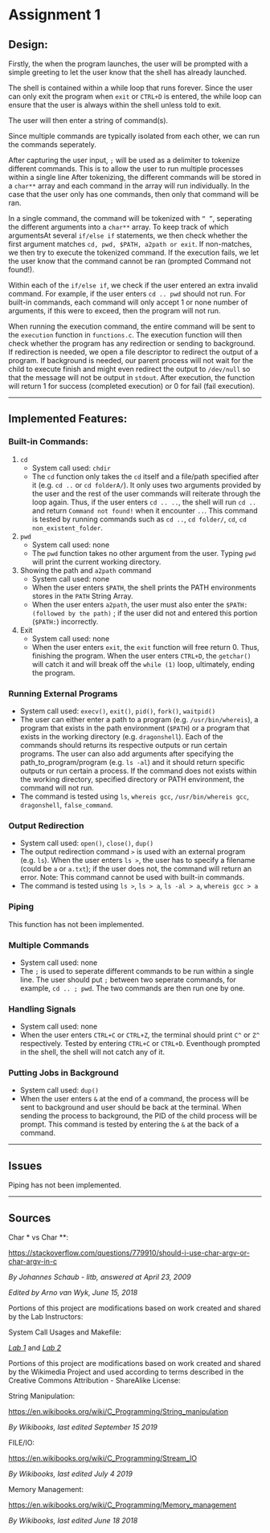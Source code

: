 # Assignment 1

## Design:

Firstly, the when the program launches, the user will be prompted with a simple greeting to let the user know that the shell has already launched.

The shell is contained within a while loop that runs forever. Since the user can only exit the program when `exit` or `CTRL+D` is entered, the while loop can ensure that the user is always within the shell unless told to exit.



The user will then enter a string of command(s).

Since multiple commands are typically isolated from each other, we can run the commands seperately.

After capturing the user input, `;` will be used as a delimiter to tokenize different commands. This is to allow the user to run multiple processes within a single line After tokenizing, the different commands will be stored in a `char**` array and each command in the array will run individually. In the case that the user only has one commands, then only that command will be ran.

In a single command, the command will be tokenized with `“ ”`, seperating the different  arguments into a `char**` array. To keep track of which argumentsAt several `if/else if` statements, we then check whether the first argument matches `cd, pwd, $PATH, a2path or exit`. If non-matches, we then try to execute the tokenized command. If the execution fails, we let the user know that the command cannot be ran (prompted Command not found!).

Within each of the `if/else if`, we check if the user entered an extra invalid command. For example, if the user enters `cd .. pwd` should not run. For built-in commands, each command will only accept 1 or none number of arguments, if this were to exceed, then the program will not run.



When running the execution command, the entire command will be sent to the `execution` function in `functions.c`. The execution function will then check whether the program has any redirection or sending to background. If redirection is needed, we open a file descriptor to redirect the output of a program. If background is needed, our parent process will not wait for the child to execute finish and might even redirect the output to `/dev/null` so that the message will not be output in `stdout`. After execution, the function will return 1 for success (completed execution) or 0 for fail (fail execution).

-----

## Implemented Features:

### Built-in Commands:

1. `cd` 
   - System call used: `chdir`
   - The `cd` function only takes the `cd` itself and a file/path specified after it (e.g. `cd ..` or `cd folderA/`). It only uses two arguments provided by the user and the rest of the user commands will reiterate through the loop again.
     Thus, if the user enters `cd .. ..`, the shell will run `cd ..` and return `Command not found!` when it encounter `..`. This command is tested by running commands such as `cd ..`,  `cd folder/`, `cd`, `cd non_existent_folder`.
2. `pwd`
   - System call used: none
   - The `pwd` function takes no other argument from the user.
     Typing `pwd` will print the current working directory.
3. Showing the path and `a2path` command
   - System call used: none
   - When the user enters `$PATH`, the shell prints the PATH environments stores in the `PATH` String Array.
   - When the user enters `a2path`, the user must also enter the `$PATH:(followed by the path)` ; if the user did not and entered this portion (`$PATH:`) incorrectly.
4. Exit
   - System call used: none
   - When the user enters `exit`, the `exit` function will free return 0. Thus, finishing the program. When the user enters `CTRL+D`, the `getchar()` will catch it and will break off the `while (1)` loop, ultimately, ending the program.

### Running External Programs

- System call used: `execv()`, `exit()`, `pid()`, `fork()`, `waitpid()`
- The user can either enter a path to a program (e.g. `/usr/bin/whereis`), a program that exists in the path environment (`$PATH`) or a program that exists in the working directory (e.g. `dragonshell`). Each of the commands should returns its respective outputs or run certain programs. The user can also add arguments after specifying the path_to_program/program (e.g. `ls -al`) and it should return specific outputs or run certain a process.
  If the command does not exists within the working directory, specified directory or PATH environment, the command will not run.
- The command is tested using `ls`, `whereis gcc`, `/usr/bin/whereis gcc`, `dragonshell`, `false_command`.

### Output Redirection

- System call used: `open()`, `close()`, `dup()`
- The output redirection command `>` is used with an external program (e.g. `ls`). When the user enters `ls >`, the user has to specify a filename (could be `a` or `a.txt`); if the user does not, the command will return an error.
  Note: This command cannot be used with built-in commands.
- The command is tested using `ls >`, `ls > a`, `ls -al > a`, `whereis gcc > a`

### Piping

This function has not been implemented.

### Multiple Commands

- System call used: none
- The `;` is used to seperate different commands to be run within a single line. The user should put `;` between two seperate commands, for example, `cd .. ; pwd`. The two commands are then run one by one.

### Handling Signals

- System call used: none
- When the user enters `CTRL+C` or `CTRL+Z`, the terminal should print `C^` or `Z^` respectively. Tested by entering `CTRL+C` or `CTRL+D`. Eventhough prompted in the shell, the shell will not catch any of it.

### Putting Jobs in Background

- System call used: `dup()`
- When the user enters `&` at the end of a command, the process will be sent to background and user should be back at the terminal. When sending the process to background, the PID of the child process will be prompt. This command is tested by entering the `&` at the back of a command.

-----

## Issues

Piping has not been implemented.

-----

## Sources

Char * vs Char **:

https://stackoverflow.com/questions/779910/should-i-use-char-argv-or-char-argv-in-c

*By Johannes Schaub - litb, answered at April 23, 2009*

*Edited by Arno van Wyk, June 15, 2018*



Portions of this project are modifications based on work created and shared by the Lab Instructors:

System Call Usages and Makefile:

[*Lab 1*](https://eclass.srv.ualberta.ca/mod/resource/view.php?id=3813244) and [*Lab 2*](https://eclass.srv.ualberta.ca/mod/resource/view.php?id=3824339)



Portions of this project are modifications based on work created and shared by the Wikimedia Project and used according to terms described in the Creative Commons Attribution - ShareAlike License:

String Manipulation:

https://en.wikibooks.org/wiki/C_Programming/String_manipulation

*By Wikibooks, last edited September 15 2019*



FILE/IO:

https://en.wikibooks.org/wiki/C_Programming/Stream_IO

*By Wikibooks, last edited July 4 2019*



Memory Management:

https://en.wikibooks.org/wiki/C_Programming/Memory_management

*By Wikibooks, last edited June 18 2018*

